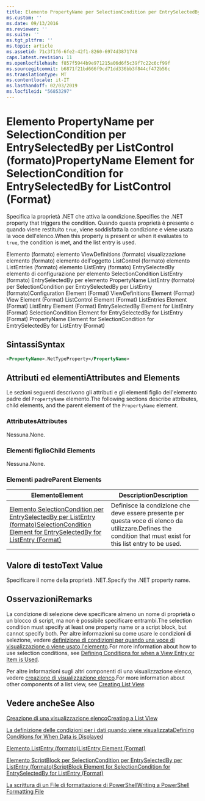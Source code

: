 ```yaml
---
title: Elemento PropertyName per SelectionCondition per EntrySelectedBy per ListControl (formato) | Microsoft Docs
ms.custom: ''
ms.date: 09/13/2016
ms.reviewer: ''
ms.suite: ''
ms.tgt_pltfrm: ''
ms.topic: article
ms.assetid: 71c3f1f6-6fe2-42f1-8260-6974d3871748
caps.latest.revision: 11
ms.openlocfilehash: f857f5944b9e971215a06d6f5c39f7c22c6cf99f
ms.sourcegitcommit: b6871f21bd666f9cd71dd336bb3f844cf472b56c
ms.translationtype: MT
ms.contentlocale: it-IT
ms.lasthandoff: 02/03/2019
ms.locfileid: "56853297"
---
```

# <a name="propertyname-element-for-selectioncondition-for-entryselectedby-for-listcontrol-format"></a><span data-ttu-id="f3912-102">Elemento PropertyName per SelectionCondition per EntrySelectedBy per ListControl (formato)</span><span class="sxs-lookup"><span data-stu-id="f3912-102">PropertyName Element for SelectionCondition for EntrySelectedBy for ListControl (Format)</span></span>

<span data-ttu-id="f3912-103">Specifica la proprietà .NET che attiva la condizione.</span><span class="sxs-lookup"><span data-stu-id="f3912-103">Specifies the .NET property that triggers the condition.</span></span> <span data-ttu-id="f3912-104">Quando questa proprietà è presente o quando viene restituito `true`, viene soddisfatta la condizione e viene usata la voce dell'elenco.</span><span class="sxs-lookup"><span data-stu-id="f3912-104">When this property is present or when it evaluates to `true`, the condition is met, and the list entry is used.</span></span>

<span data-ttu-id="f3912-105">Elemento (formato) elemento ViewDefinitions (formato) visualizzazione elemento (formato) elemento dell'oggetto ListControl (formato) elemento ListEntries (formato) elemento ListEntry (formato) EntrySelectedBy elemento di configurazione per elemento SelectionCondition ListEntry (formato) EntrySelectedBy per elemento PropertyName ListEntry (formato) per SelectionCondition per EmtrySelectedBy per ListEntry (formato)</span><span class="sxs-lookup"><span data-stu-id="f3912-105">Configuration Element (Format) ViewDefinitions Element (Format) View Element (Format) ListControl Element (Format) ListEntries Element (Format) ListEntry Element (Format) EntrySelectedBy Element for ListEntry (Format) SelectionCondition Element for EntrySelectedBy for ListEntry (Format) PropertyName Element for SelectionCondition for EmtrySelectedBy for ListEntry (Format)</span></span>

## <a name="syntax"></a><span data-ttu-id="f3912-106">Sintassi</span><span class="sxs-lookup"><span data-stu-id="f3912-106">Syntax</span></span>

```xml
<PropertyName>.NetTypeProperty</PropertyName>
```

## <a name="attributes-and-elements"></a><span data-ttu-id="f3912-107">Attributi ed elementi</span><span class="sxs-lookup"><span data-stu-id="f3912-107">Attributes and Elements</span></span>

<span data-ttu-id="f3912-108">Le sezioni seguenti descrivono gli attributi e gli elementi figlio dell'elemento padre del `PropertyName` elemento.</span><span class="sxs-lookup"><span data-stu-id="f3912-108">The following sections describe attributes, child elements, and the parent element of the `PropertyName` element.</span></span>

### <a name="attributes"></a><span data-ttu-id="f3912-109">Attributes</span><span class="sxs-lookup"><span data-stu-id="f3912-109">Attributes</span></span>

<span data-ttu-id="f3912-110">Nessuna.</span><span class="sxs-lookup"><span data-stu-id="f3912-110">None.</span></span>

### <a name="child-elements"></a><span data-ttu-id="f3912-111">Elementi figlio</span><span class="sxs-lookup"><span data-stu-id="f3912-111">Child Elements</span></span>

<span data-ttu-id="f3912-112">Nessuna.</span><span class="sxs-lookup"><span data-stu-id="f3912-112">None.</span></span>

### <a name="parent-elements"></a><span data-ttu-id="f3912-113">Elementi padre</span><span class="sxs-lookup"><span data-stu-id="f3912-113">Parent Elements</span></span>

|<span data-ttu-id="f3912-114">Elemento</span><span class="sxs-lookup"><span data-stu-id="f3912-114">Element</span></span>|<span data-ttu-id="f3912-115">Description</span><span class="sxs-lookup"><span data-stu-id="f3912-115">Description</span></span>|
|-------------|-----------------|
|[<span data-ttu-id="f3912-116">Elemento SelectionCondition per EntrySelectedBy per ListEntry (formato)</span><span class="sxs-lookup"><span data-stu-id="f3912-116">SelectionCondition Element for EntrySelectedBy for ListEntry (Format)</span></span>](./selectioncondition-element-for-entryselectedby-for-listcontrol-format.md)|<span data-ttu-id="f3912-117">Definisce la condizione che deve essere presente per questa voce di elenco da utilizzare.</span><span class="sxs-lookup"><span data-stu-id="f3912-117">Defines the condition that must exist for this list entry to be used.</span></span>|

## <a name="text-value"></a><span data-ttu-id="f3912-118">Valore di testo</span><span class="sxs-lookup"><span data-stu-id="f3912-118">Text Value</span></span>

<span data-ttu-id="f3912-119">Specificare il nome della proprietà .NET.</span><span class="sxs-lookup"><span data-stu-id="f3912-119">Specify the .NET property name.</span></span>

## <a name="remarks"></a><span data-ttu-id="f3912-120">Osservazioni</span><span class="sxs-lookup"><span data-stu-id="f3912-120">Remarks</span></span>

<span data-ttu-id="f3912-121">La condizione di selezione deve specificare almeno un nome di proprietà o un blocco di script, ma non è possibile specificare entrambi.</span><span class="sxs-lookup"><span data-stu-id="f3912-121">The selection condition must specify at least one property name or a script block, but cannot specify both.</span></span> <span data-ttu-id="f3912-122">Per altre informazioni su come usare le condizioni di selezione, vedere [definizione di condizioni per quando una voce di visualizzazione o viene usato l'elemento](./defining-conditions-for-displaying-data.md).</span><span class="sxs-lookup"><span data-stu-id="f3912-122">For more information about how to use selection conditions, see [Defining Conditions for when a View Entry or Item is Used](./defining-conditions-for-displaying-data.md).</span></span>

<span data-ttu-id="f3912-123">Per altre informazioni sugli altri componenti di una visualizzazione elenco, vedere [creazione di visualizzazione elenco](./creating-a-list-view.md).</span><span class="sxs-lookup"><span data-stu-id="f3912-123">For more information about other components of a list view, see [Creating List View](./creating-a-list-view.md).</span></span>

## <a name="see-also"></a><span data-ttu-id="f3912-124">Vedere anche</span><span class="sxs-lookup"><span data-stu-id="f3912-124">See Also</span></span>

[<span data-ttu-id="f3912-125">Creazione di una visualizzazione elenco</span><span class="sxs-lookup"><span data-stu-id="f3912-125">Creating a List View</span></span>](./creating-a-list-view.md)

[<span data-ttu-id="f3912-126">La definizione delle condizioni per i dati quando viene visualizzata</span><span class="sxs-lookup"><span data-stu-id="f3912-126">Defining Conditions for When Data is Displayed</span></span>](./defining-conditions-for-displaying-data.md)

[<span data-ttu-id="f3912-127">Elemento ListEntry (formato)</span><span class="sxs-lookup"><span data-stu-id="f3912-127">ListEntry Element (Format)</span></span>](./listentry-element-for-listcontrol-format.md)

[<span data-ttu-id="f3912-128">Elemento ScriptBlock per SelectionCondition per EntrySelectedBy per ListEntry (formato)</span><span class="sxs-lookup"><span data-stu-id="f3912-128">ScriptBlock Element for SelectionCondition for EntrySelectedBy for ListEntry (Format)</span></span>](./scriptblock-element-for-selectioncondition-for-entryselectedby-for-listcontrol-format.md)

[<span data-ttu-id="f3912-129">La scrittura di un File di formattazione di PowerShell</span><span class="sxs-lookup"><span data-stu-id="f3912-129">Writing a PowerShell Formatting File</span></span>](./writing-a-powershell-formatting-file.md)

